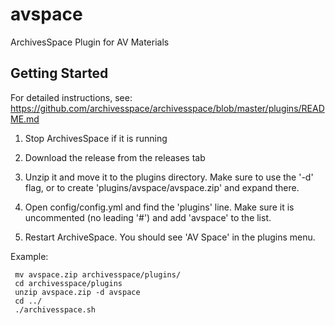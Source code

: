 avspace
=======

ArchivesSpace Plugin for AV Materials


## Getting Started

For detailed instructions, see:
     https://github.com/archivesspace/archivesspace/blob/master/plugins/README.md

1. Stop ArchivesSpace if it is running

2. Download the release from the releases tab

3. Unzip it and move it to the plugins directory. Make sure to use the '-d' flag, or to create 'plugins/avspace/avspace.zip' and expand there.

4. Open config/config.yml and find the 'plugins' line. Make sure it is uncommented (no leading '#') and add 'avspace' to the list.

5. Restart ArchiveSpace. You should see 'AV Space' in the plugins menu.

Example:

     mv avspace.zip archivesspace/plugins/
     cd archivesspace/plugins
     unzip avspace.zip -d avspace
     cd ../
     ./archivesspace.sh
